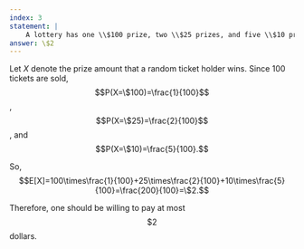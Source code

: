 ```yaml
---
index: 3
statement: |
    A lottery has one \\$100 prize, two \\$25 prizes, and five \\$10 prizes. What should you be willing to pay for a ticket if 100 tickets are sold?
answer: \$2
---
```

Let $X$ denote the prize amount that a random ticket holder wins.  Since $100$ tickets are sold,
$$P(X=\$100)=\frac{1}{100}$$, $$P(X=\$25)=\frac{2}{100}$$, and $$P(X=\$10)=\frac{5}{100}.$$
 
 So, $$E[X]=100\times\frac{1}{100}+25\times\frac{2}{100}+10\times\frac{5}{100}=\frac{200}{100}=\$2.$$
 
 Therefore, one should be willing to pay at most $$\$2$$ dollars.
